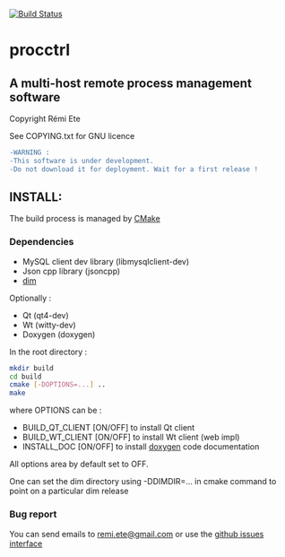 [![Build Status](https://travis-ci.org/rete/procctrl.svg?branch=master)](https://travis-ci.org/rete/procctrl)
# procctrl 

## A multi-host remote process management software
Copyright Rémi Ete

See COPYING.txt for GNU licence

```diff
-WARNING : 
-This software is under development. 
-Do not download it for deployment. Wait for a first release ! 
```
## INSTALL:

The build process is managed by [CMake](http://cmake.org)

### Dependencies

* MySQL client dev library (libmysqlclient-dev)
* Json cpp library (jsoncpp)
* [dim](http://dim.web.cern.ch/dim/) 

Optionally :

 * Qt (qt4-dev)
 * Wt (witty-dev)
 * Doxygen (doxygen)

In the root directory :

```bash
mkdir build
cd build
cmake [-DOPTIONS=...] ..
make
```

where OPTIONS can be :
* BUILD_QT_CLIENT [ON/OFF] to install Qt client 
* BUILD_WT_CLIENT [ON/OFF] to install Wt client (web impl)
* INSTALL_DOC [ON/OFF] to install [doxygen](www.doxygen.org) code documentation

All options area by default set to OFF.

One can set the dim directory using -DDIMDIR=... in cmake command to point on a particular dim release

### Bug report

You can send emails to <remi.ete@gmail.com>
or use the [github issues interface](https://github.com/rete/procctrl/issues)
